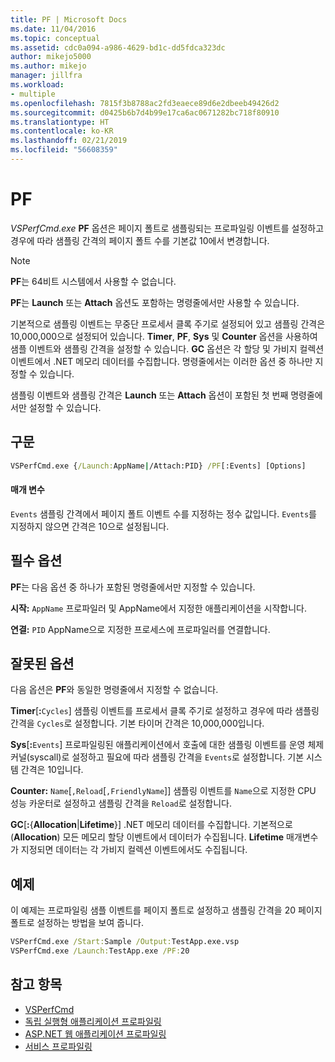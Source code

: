 ```yaml
---
title: PF | Microsoft Docs
ms.date: 11/04/2016
ms.topic: conceptual
ms.assetid: cdc0a094-a986-4629-bd1c-dd5fdca323dc
author: mikejo5000
ms.author: mikejo
manager: jillfra
ms.workload:
- multiple
ms.openlocfilehash: 7815f3b8788ac2fd3eaece89d6e2dbeeb49426d2
ms.sourcegitcommit: d0425b6b7d4b99e17ca6ac0671282bc718f80910
ms.translationtype: HT
ms.contentlocale: ko-KR
ms.lasthandoff: 02/21/2019
ms.locfileid: "56608359"
---
```

# <a name="pf"></a>PF
*VSPerfCmd.exe* **PF** 옵션은 페이지 폴트로 샘플링되는 프로파일링 이벤트를 설정하고 경우에 따라 샘플링 간격의 페이지 폴트 수를 기본값 10에서 변경합니다.

> [!NOTE]
>  **PF**는 64비트 시스템에서 사용할 수 없습니다.

**PF**는 **Launch** 또는 **Attach** 옵션도 포함하는 명령줄에서만 사용할 수 있습니다.

 기본적으로 샘플링 이벤트는 무중단 프로세서 클록 주기로 설정되어 있고 샘플링 간격은 10,000,000으로 설정되어 있습니다. **Timer**, **PF**, **Sys** 및 **Counter** 옵션을 사용하여 샘플 이벤트와 샘플링 간격을 설정할 수 있습니다. **GC** 옵션은 각 할당 및 가비지 컬렉션 이벤트에서 .NET 메모리 데이터를 수집합니다. 명령줄에서는 이러한 옵션 중 하나만 지정할 수 있습니다.

 샘플링 이벤트와 샘플링 간격은 **Launch** 또는 **Attach** 옵션이 포함된 첫 번째 명령줄에서만 설정할 수 있습니다.

## <a name="syntax"></a>구문

```cmd
VSPerfCmd.exe {/Launch:AppName|/Attach:PID} /PF[:Events] [Options]
```

#### <a name="parameters"></a>매개 변수
 `Events` 샘플링 간격에서 페이지 폴트 이벤트 수를 지정하는 정수 값입니다. `Events`를 지정하지 않으면 간격은 10으로 설정됩니다.

## <a name="required-options"></a>필수 옵션
 **PF**는 다음 옵션 중 하나가 포함된 명령줄에서만 지정할 수 있습니다.

 **시작:** `AppName` 프로파일러 및 AppName에서 지정한 애플리케이션을 시작합니다.

 **연결:** `PID` AppName으로 지정한 프로세스에 프로파일러를 연결합니다.

## <a name="invalid-options"></a>잘못된 옵션
 다음 옵션은 **PF**와 동일한 명령줄에서 지정할 수 없습니다.

 **Timer**[**:**`Cycles`] 샘플링 이벤트를 프로세서 클록 주기로 설정하고 경우에 따라 샘플링 간격을 `Cycles`로 설정합니다. 기본 타이머 간격은 10,000,000입니다.

 **Sys**[**:**`Events`] 프로파일링된 애플리케이션에서 호출에 대한 샘플링 이벤트를 운영 체제 커널(syscall)로 설정하고 필요에 따라 샘플링 간격을 `Events`로 설정합니다. 기본 시스템 간격은 10입니다.

 **Counter:** `Name`[`,Reload`[`,FriendlyName`]] 샘플링 이벤트를 `Name`으로 지정한 CPU 성능 카운터로 설정하고 샘플링 간격을 `Reload`로 설정합니다.

 **GC**[**:**{**Allocation**&#124;**Lifetime**}] .NET 메모리 데이터를 수집합니다. 기본적으로(**Allocation**) 모든 메모리 할당 이벤트에서 데이터가 수집됩니다. **Lifetime** 매개변수가 지정되면 데이터는 각 가비지 컬렉션 이벤트에서도 수집됩니다.

## <a name="example"></a>예제
 이 예제는 프로파일링 샘플 이벤트를 페이지 폴트로 설정하고 샘플링 간격을 20 페이지 폴트로 설정하는 방법을 보여 줍니다.

```cmd
VSPerfCmd.exe /Start:Sample /Output:TestApp.exe.vsp
VSPerfCmd.exe /Launch:TestApp.exe /PF:20
```

## <a name="see-also"></a>참고 항목
- [VSPerfCmd](../profiling/vsperfcmd.md)
- [독립 실행형 애플리케이션 프로파일링](../profiling/command-line-profiling-of-stand-alone-applications.md)
- [ASP.NET 웹 애플리케이션 프로파일링](../profiling/command-line-profiling-of-aspnet-web-applications.md)
- [서비스 프로파일링](../profiling/command-line-profiling-of-services.md)